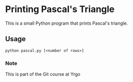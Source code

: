 # Printing Pascal's Triangle

This is a small Python program that prints Pascal's triangle.

## Usage

`python pascal.py [<number of rows>]`

### Note

This is part of the Git course at Yrgo
